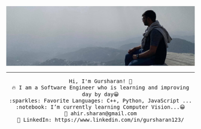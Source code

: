 <img src="https://raw.githubusercontent.com/ahirsharan/ahirsharan/main/github_prof.jpg"/>
 <hr></hr>
<p align="center">
  <samp>
    Hi, I'm Gursharan! 👋 <br>
    🔥 I am a Software Engineer who is learning and improving day by day😀<br>
    :sparkles: Favorite Languages: C++, Python, JavaScript ... <br>
    :notebook: I’m currently learning Computer Vision...😀  <br>
    💌	ahir.sharan@gmail.com <br>
    💼 LinkedIn: https://www.linkedin.com/in/gursharan123/ <br>
  </samp>
</p>


